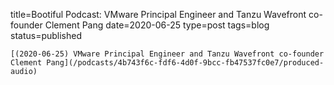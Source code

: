 
title=Bootiful Podcast: VMware Principal Engineer and Tanzu Wavefront co-founder Clement Pang
date=2020-06-25
type=post
tags=blog
status=published
~~~~~~
[(2020-06-25) VMware Principal Engineer and Tanzu Wavefront co-founder Clement Pang](/podcasts/4b743f6c-fdf6-4d0f-9bcc-fb47537fc0e7/produced-audio) 
            